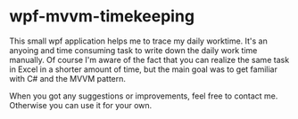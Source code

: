 # wpf-mvvm-timekeeping
This small wpf application helps me to trace my daily worktime.
It's an anyoing and time consuming task to write down the daily
work time manually.
Of course I'm aware of the fact that you can realize the same task in 
Excel in a shorter amount of time, but the main goal was to get familiar with C#
and the MVVM pattern.

When you got any suggestions or improvements, feel free to contact me.
Otherwise you can use it for your own.
